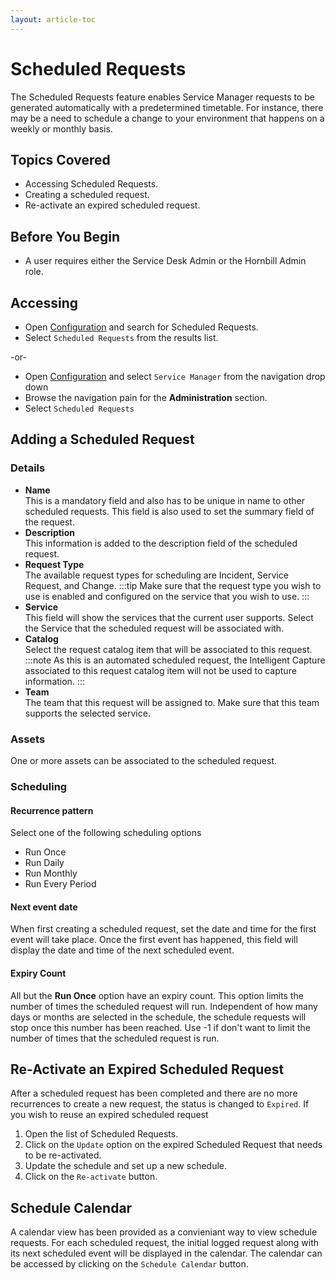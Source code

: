 ```yaml
---
layout: article-toc
---
```

# Scheduled Requests
The Scheduled Requests feature enables Service Manager requests to be generated automatically with a predetermined timetable.  For instance, there may be a need to schedule a change to your environment that happens on a weekly or monthly basis.

## Topics Covered
* Accessing Scheduled Requests.
* Creating a scheduled request.
* Re-activate an expired scheduled request.

## Before You Begin
* A user requires either the Service Desk Admin or the Hornbill Admin role.

## Accessing
* Open [Configuration](/esp-config/getting-started/using-configuration) and search for Scheduled Requests.
* Select `Scheduled Requests` from the results list.

-or-

* Open [Configuration](/esp-config/getting-started/using-configuration) and select `Service Manager` from the navigation drop down
* Browse the navigation pain for the **Administration** section.
* Select `Scheduled Requests`

## Adding a Scheduled Request

### Details
* **Name**<br>This is a mandatory field and also has to be unique in name to other scheduled requests.  This field is also used to set the summary field of the request.
* **Description**<br>This information is added to the description field of the scheduled request.
* **Request Type**<br>The available request types for scheduling are Incident, Service Request, and Change. 
    :::tip
    Make sure that the request type you wish to use is enabled and configured on the service that you wish to use.
    :::
* **Service**<br>This field will show the services that the current user supports. Select the Service that the scheduled request will be associated with.
* **Catalog**<br>Select the  request catalog item that will be associated to this request.  
    :::note
    As this is an automated scheduled request, the Intelligent Capture associated to this request catalog item will not be used to capture information.
    :::
* **Team**<br>The team that this request will be assigned to.  Make sure that this team supports the selected service.

### Assets
One or more assets can be associated to the scheduled request.

### Scheduling
#### Recurrence pattern
Select one of the following scheduling options
* Run Once
* Run Daily
* Run Monthly
* Run Every Period

#### Next event date
When first creating a scheduled request, set the date and time for the first event will take place.  Once the first event has happened, this field will display the date and time of the next scheduled event.

#### Expiry Count
All but the **Run Once** option have an expiry count.  This option limits the number of times the scheduled request will run.  Independent of how many days or months are selected in the schedule, the schedule requests will stop once this number has been reached. Use -1 if don't want to limit the number of times that the scheduled request is run.

## Re-Activate an Expired Scheduled Request
After a scheduled request has been completed and there are no more recurrences to create a new request, the status is changed to `Expired`.  If you wish to reuse an expired scheduled request

1. Open the list of Scheduled Requests.
1. Click on the `Update` option on the expired Scheduled Request that needs to be re-activated.
1. Update the schedule and set up a new schedule.
1. Click on the `Re-activate` button.

## Schedule Calendar
A calendar view has been provided as a convieniant way to view schedule requests. For each scheduled request, the initial logged request along with its next scheduled event will be displayed in the calendar. The calendar can be accessed by clicking on the `Schedule Calendar` button.